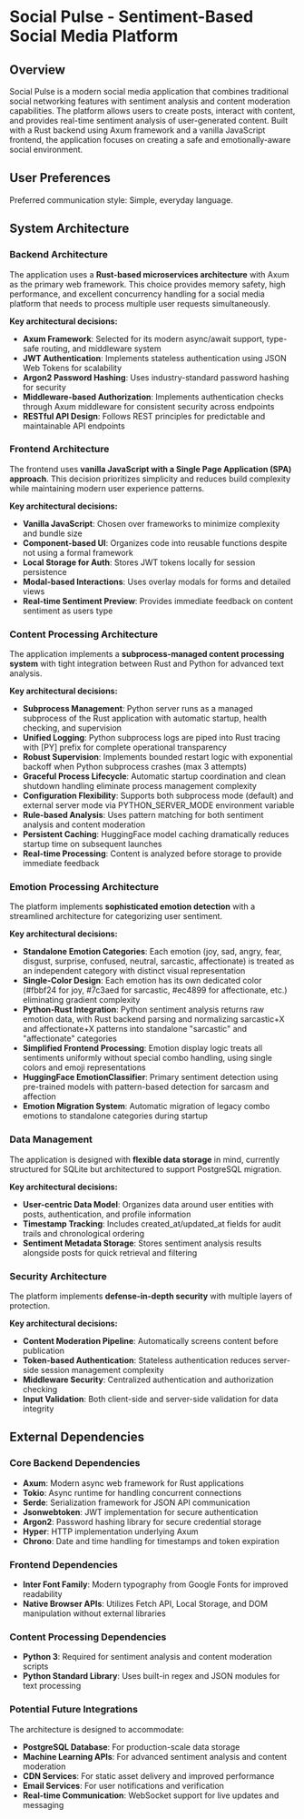 # Social Pulse - Sentiment-Based Social Media Platform

## Overview

Social Pulse is a modern social media application that combines traditional social networking features with sentiment analysis and content moderation capabilities. The platform allows users to create posts, interact with content, and provides real-time sentiment analysis of user-generated content. Built with a Rust backend using Axum framework and a vanilla JavaScript frontend, the application focuses on creating a safe and emotionally-aware social environment.

## User Preferences

Preferred communication style: Simple, everyday language.

## System Architecture

### Backend Architecture
The application uses a **Rust-based microservices architecture** with Axum as the primary web framework. This choice provides memory safety, high performance, and excellent concurrency handling for a social media platform that needs to process multiple user requests simultaneously.

**Key architectural decisions:**
- **Axum Framework**: Selected for its modern async/await support, type-safe routing, and middleware system
- **JWT Authentication**: Implements stateless authentication using JSON Web Tokens for scalability
- **Argon2 Password Hashing**: Uses industry-standard password hashing for security
- **Middleware-based Authorization**: Implements authentication checks through Axum middleware for consistent security across endpoints
- **RESTful API Design**: Follows REST principles for predictable and maintainable API endpoints

### Frontend Architecture
The frontend uses **vanilla JavaScript with a Single Page Application (SPA) approach**. This decision prioritizes simplicity and reduces build complexity while maintaining modern user experience patterns.

**Key architectural decisions:**
- **Vanilla JavaScript**: Chosen over frameworks to minimize complexity and bundle size
- **Component-based UI**: Organizes code into reusable functions despite not using a formal framework
- **Local Storage for Auth**: Stores JWT tokens locally for session persistence
- **Modal-based Interactions**: Uses overlay modals for forms and detailed views
- **Real-time Sentiment Preview**: Provides immediate feedback on content sentiment as users type

### Content Processing Architecture
The application implements a **subprocess-managed content processing system** with tight integration between Rust and Python for advanced text analysis.

**Key architectural decisions:**
- **Subprocess Management**: Python server runs as a managed subprocess of the Rust application with automatic startup, health checking, and supervision
- **Unified Logging**: Python subprocess logs are piped into Rust tracing with [PY] prefix for complete operational transparency
- **Robust Supervision**: Implements bounded restart logic with exponential backoff when Python subprocess crashes (max 3 attempts)
- **Graceful Process Lifecycle**: Automatic startup coordination and clean shutdown handling eliminate process management complexity
- **Configuration Flexibility**: Supports both subprocess mode (default) and external server mode via PYTHON_SERVER_MODE environment variable
- **Rule-based Analysis**: Uses pattern matching for both sentiment analysis and content moderation
- **Persistent Caching**: HuggingFace model caching dramatically reduces startup time on subsequent launches
- **Real-time Processing**: Content is analyzed before storage to provide immediate feedback

### Emotion Processing Architecture
The platform implements **sophisticated emotion detection** with a streamlined architecture for categorizing user sentiment.

**Key architectural decisions:**
- **Standalone Emotion Categories**: Each emotion (joy, sad, angry, fear, disgust, surprise, confused, neutral, sarcastic, affectionate) is treated as an independent category with distinct visual representation
- **Single-Color Design**: Each emotion has its own dedicated color (#fbbf24 for joy, #7c3aed for sarcastic, #ec4899 for affectionate, etc.) eliminating gradient complexity
- **Python-Rust Integration**: Python sentiment analysis returns raw emotion data, with Rust backend parsing and normalizing sarcastic+X and affectionate+X patterns into standalone "sarcastic" and "affectionate" categories
- **Simplified Frontend Processing**: Emotion display logic treats all sentiments uniformly without special combo handling, using single colors and emoji representations
- **HuggingFace EmotionClassifier**: Primary sentiment detection using pre-trained models with pattern-based detection for sarcasm and affection
- **Emotion Migration System**: Automatic migration of legacy combo emotions to standalone categories during startup

### Data Management
The application is designed with **flexible data storage** in mind, currently structured for SQLite but architectured to support PostgreSQL migration.

**Key architectural decisions:**
- **User-centric Data Model**: Organizes data around user entities with posts, authentication, and profile information
- **Timestamp Tracking**: Includes created_at/updated_at fields for audit trails and chronological ordering
- **Sentiment Metadata Storage**: Stores sentiment analysis results alongside posts for quick retrieval and filtering

### Security Architecture
The platform implements **defense-in-depth security** with multiple layers of protection.

**Key architectural decisions:**
- **Content Moderation Pipeline**: Automatically screens content before publication
- **Token-based Authentication**: Stateless authentication reduces server-side session management complexity
- **Middleware Security**: Centralized authentication and authorization checking
- **Input Validation**: Both client-side and server-side validation for data integrity

## External Dependencies

### Core Backend Dependencies
- **Axum**: Modern async web framework for Rust applications
- **Tokio**: Async runtime for handling concurrent connections
- **Serde**: Serialization framework for JSON API communication
- **Jsonwebtoken**: JWT implementation for secure authentication
- **Argon2**: Password hashing library for secure credential storage
- **Hyper**: HTTP implementation underlying Axum
- **Chrono**: Date and time handling for timestamps and token expiration

### Frontend Dependencies
- **Inter Font Family**: Modern typography from Google Fonts for improved readability
- **Native Browser APIs**: Utilizes Fetch API, Local Storage, and DOM manipulation without external libraries

### Content Processing Dependencies
- **Python 3**: Required for sentiment analysis and content moderation scripts
- **Python Standard Library**: Uses built-in regex and JSON modules for text processing

### Potential Future Integrations
The architecture is designed to accommodate:
- **PostgreSQL Database**: For production-scale data storage
- **Machine Learning APIs**: For advanced sentiment analysis and content moderation
- **CDN Services**: For static asset delivery and improved performance
- **Email Services**: For user notifications and verification
- **Real-time Communication**: WebSocket support for live updates and messaging